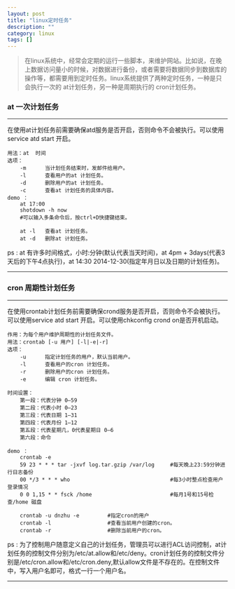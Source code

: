 ```yaml
---
layout: post
title: "linux定时任务"
description: ""
category: linux
tags: []
---
```

> 在linux系统中，经常会定期的运行一些脚本，来维护网站。比如说，在晚上数据访问量小的时候，对数据进行备份，或者需要将数据同步到数据库的操作等，都需要用到定时任务。linux系统提供了两种定时任务，一种是只会执行一次的 at计划任务，另一种是周期执行的 cron计划任务。

### at 一次计划任务

---
在使用at计划任务前需要确保atd服务是否开启，否则命令不会被执行。可以使用service atd start 开启。

```
用法：at  时间
选项：
    -m      当计划任务结束时，发邮件给用户。
    -l      查看用户的at 计划任务。
    -d      删除用户的at 计划任务。
    -c      查看at 计划任务的具体内容。
demo ：
    at 17:00
    shotdown -h now
    #可以输入多条命令后，按ctrl+D快捷键结束。

    at -l   查看at 计划任务。
    at -d   删除at 计划任务。
```
ps : at 有许多时间格式，小时:分钟(默认代表当天时间)，at 4pm + 3days(代表3天后的下午4点执行)，at 14:30 2014-12-30(指定年月日以及日期的计划任务)。

---

### cron 周期性计划任务

---
在使用crontab计划任务前需要确保crond服务是否开启，否则命令不会被执行。可以使用service atd start 开启。可以使用chkconfig crond on是否开机启动。

```
作用：为每个用户维护周期性的计划任务文件。
用法：crontab [-u 用户] [-l|-e|-r]
选项：
    -u      指定计划任务的用户，默认当前用户。
    -l      查看用户的cron 计划任务。
    -r      删除用户的cron 计划任务。
    -e      编辑 cron 计划任务。

时间设置：
    第一段：代表分钟 0—59
    第二段：代表小时 0—23
    第三段：代表日期 1—31
    第四段：代表月份 1—12
    第五段：代表星期几，0代表星期日 0—6
    第六段：命令

demo ：
    crontab -e
    59 23 * * * tar -jxvf log.tar.gzip /var/log     #每天晚上23:59分钟进行日志备份
    00 */3 * * * who                                #每3小时整点检查用户登录情况 
    0 0 1,15 * * fsck /home                         #每月1号和15号检查/home 磁盘

    crontab -u dnzhu -e         #指定cron的用户
    crontab -l                  #查看当前用户创建的cron。
    crontab -r                  #删除当前用户的cron。

```
ps : 为了控制用户随意定义自己的计划任务，管理员可以进行ACL访问控制，at计划任务的控制文件分别为/etc/at.allow和/etc/deny。cron计划任务的控制文件分别是/etc/cron.allow和/etc/cron.deny,默认allow文件是不存在的。在控制文件中，写入用户名即可，格式一行一个用户名。

---

